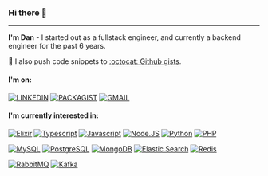 ### Hi there 👋
---
**I'm Dan** - I started out as a fullstack engineer, and currently a backend engineer for the past 6 years. 

:mag_right: I also push code snippets to [:octocat: Github gists](https://gist.github.com/dmkit).

#### I'm on:

[![LINKEDIN]( https://img.shields.io/badge/LinkedIn-0077B5?style=for-the-badge&logo=linkedin&logoColor=white)](https://www.linkedin.com/in/danbangayan/)
[![PACKAGIST](https://img.shields.io/badge/Packagist-F28D1A?style=for-the-badge&logo=Packagist&logoColor=white)](https://packagist.org/users/dmkit/packages/)
[![GMAIL](https://img.shields.io/badge/Gmail-D14836?style=for-the-badge&logo=gmail&logoColor=white)](mailto:danny.bangayan@gmail.com)

#### I'm currently interested in:

[![Elixir](https://img.shields.io/badge/Elixir-4B275F?style=for-the-badge&logo=elixir&logoColor=white)](https://github.com/dmkit)
[![Typescript](https://img.shields.io/badge/Typescript-007acc?style=for-the-badge&logo=typescript&logoColor=white)](https://github.com/dmkit)
[![Javascript](https://img.shields.io/badge/JavaScript-323330?style=for-the-badge&logo=javascript&logoColor=F7DF1E)](https://github.com/dmkit)
[![Node.JS](https://img.shields.io/badge/Node.js-339933?style=for-the-badge&logo=nodedotjs&logoColor=white)](https://github.com/dmkit)
[![Python](https://img.shields.io/badge/Python-3776AB?style=for-the-badge&logo=python&logoColor=white)](https://github.com/dmkit)
[![PHP](https://img.shields.io/badge/PHP-777BB4?style=for-the-badge&logo=php&logoColor=white)](https://github.com/dmkit)

[![MySQL](https://img.shields.io/badge/MySQL-005C84?style=for-the-badge&logo=mysql&logoColor=white)](https://github.com/dmkit)
[![PostgreSQL](https://img.shields.io/badge/PostgreSQL-316192?style=for-the-badge&logo=postgresql&logoColor=white)](https://github.com/dmkit)
[![MongoDB](https://img.shields.io/badge/MongoDB-4EA94B?style=for-the-badge&logo=mongodb&logoColor=white)](https://github.com/dmkit)
[![Elastic Search](https://img.shields.io/badge/Elastic_Search-005571?style=for-the-badge&logo=elasticsearch&logoColor=white)](https://github.com/dmkit)
[![Redis](https://img.shields.io/badge/Redis-A41E11?style=for-the-badge&logo=redis&logoColor=white)](https://github.com/dmkit)

[![RabbitMQ](https://img.shields.io/badge/rabbitmq-%23FF6600.svg?&style=for-the-badge&logo=rabbitmq&logoColor=white)](https://github.com/dmkit)
[![Kafka](https://img.shields.io/badge/Apache_Kafka-231F20?style=for-the-badge&logo=apache-kafka&logoColor=white)](https://github.com/dmkit)
